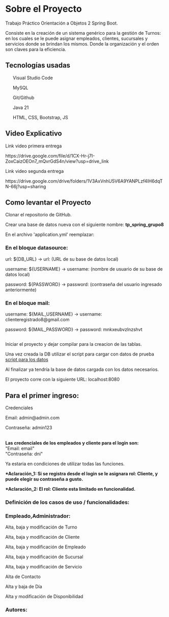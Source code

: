 <h1>Sobre el Proyecto</h1>
<p>Trabajo Práctico Orientación a Objetos 2 Spring Boot.</p>
<p>Consiste en la creación de un sistema genérico para la gestión de Turnos: en los cuales se le puede asignar empleados, clientes, sucursales y servicios donde se brindan los mismos. Donde la organización y el orden son
claves para la eficiencia.</p>
<h2>Tecnologías usadas</h2>
<p>
  <ul>Visual Studio Code</ul>
  <ul>MySQL</ul>
  <ul>Git/Github</ul>
  <ul>Java 21</ul>
  <ul>HTML, CSS, Bootstrap, JS</ul>
</p>
<h2>Video Explicativo</h2>
<span> Link video primera entrega</span>
<p>https://drive.google.com/file/d/1CX-Hr-j7I-ZoxCaizOEOn7_mQvrGdS4n/view?usp=drive_link</p>
<span>Link video segunda entrega</span>
<p>https://drive.google.com/drive/folders/1V3AxVnhU5V6A9YANPLzf4IH6dqTN-66j?usp=sharing</p>
<h2>Como levantar el Proyecto</h2>
<p>Clonar el repositorio de GitHub.</p>
<p>Crear una base de datos nueva con el siguiente nombre: <strong>tp_spring_grupo8</strong></p>
<p>En el archivo 'application.yml' reemplazar:</p>
<h3>En el bloque datasource:</h3>
<p>url: ${DB_URL} -> url: (URL de su base de datos local)</p>
<p>username: ${USERNAME} -> username: (nombre de usuario de su base de datos local)</p>
<p>password: ${PASSWORD} -> password: (contraseña del usuario ingresado anteriormente)</p>
<h3>En el bloque mail:</h3>
<p>username: ${MAIL_USERNAME} -> username: clienteregistrado8@gmail.com</p>
<p>password: ${MAIL_PASSWORD} -> password: mnkxeubvzlnzshvt</p>
<h2></h2>
<p>Iniciar el proyecto y dejar compilar para la creacion de las tablas. </p>
<p>Una vez creada la DB utilizar el script para cargar con datos de prueba <a href="https://drive.google.com/file/d/1YABHUYv8p4yJOs-9goAGTmlHEYpgPU6v/view?usp=sharing">script para los datos</a></p>
<p>Al finalizar ya tendría la base de datos cargada con los datos necesarios.</p>
<p>El proyecto corre con la siguiente URL: localhost:8080</p>
<h2>Para el primer ingreso:</h2>
<p>Credenciales</p>
<p>Email: admin@admin.com </p>
<p>Contraseña: admin123</p>
 <br>
  <strong>Las credenciales de los empleados y cliente para el login son: </strong> <br>
"Email: email" <br>
"Contraseña: dni"</p>
<p>Ya estaria en condiciones de utilizar todas las funciones. </p>
<p><strong>*Aclaración_1: Si se registra desde el login se le asignara rol: Cliente, y puede elegir su contraseña a gusto.</strong></p>
<p><strong>*Aclaración_2: El rol: Cliente esta limitado en funcionalidad.</strong></p>
<h3>Definición de los casos de uso / funcionalidades:</h3>
<h3>Empleado,Administrador:</h3>
<p>Alta, baja y modificación de Turno</p>
<p>Alta, baja y modificación de Cliente</p>
<p>Alta, baja y modificación de Empleado</p>
<p>Alta, baja y modificación de Sucursal</p>
<p>Alta, baja y modificación de Servicio</p>
<p>Alta de Contacto</p>
<p>Alta y baja de Día</p>
<p>Alta y modificación de Disponibilidad</p>
<h3>Autores:</h3>
